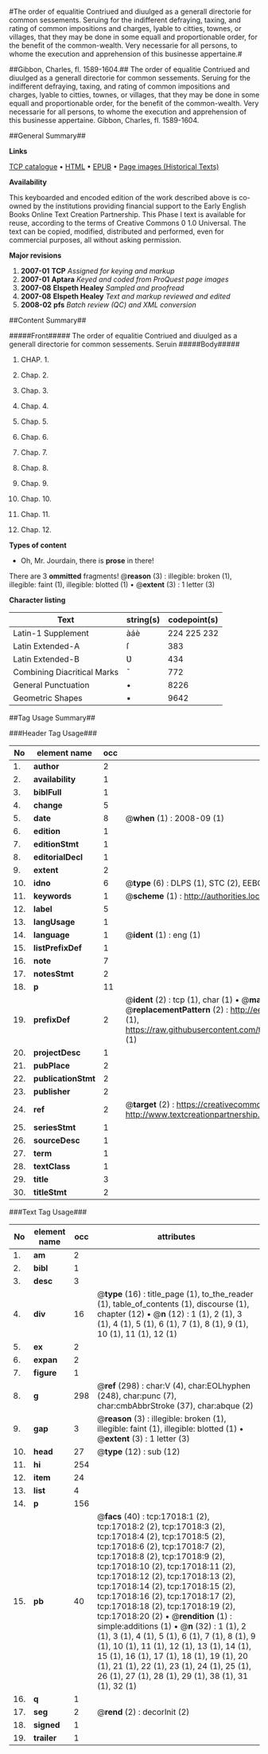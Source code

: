#The order of equalitie Contriued and diuulged as a generall directorie for common sessements. Seruing for the indifferent defraying, taxing, and rating of common impositions and charges, lyable to citties, townes, or villages, that they may be done in some equall and proportionable order, for the benefit of the common-wealth. Very necessarie for all persons, to whome the execution and apprehension of this businesse appertaine.#

##Gibbon, Charles, fl. 1589-1604.##
The order of equalitie Contriued and diuulged as a generall directorie for common sessements. Seruing for the indifferent defraying, taxing, and rating of common impositions and charges, lyable to citties, townes, or villages, that they may be done in some equall and proportionable order, for the benefit of the common-wealth. Very necessarie for all persons, to whome the execution and apprehension of this businesse appertaine.
Gibbon, Charles, fl. 1589-1604.

##General Summary##

**Links**

[TCP catalogue](http://www.ota.ox.ac.uk/tcp/)  • 
[HTML](http://tei.it.ox.ac.uk/tcp/Texts-HTML/free/A01/A01679.html)  • 
[EPUB](http://tei.it.ox.ac.uk/tcp/Texts-EPUB/free/A01/A01679.epub) • 
[Page images (Historical Texts)](https://data.historicaltexts.jisc.ac.uk/view?pubId=eebo-99851727e&pageId=eebo-99851727e-17018-1)

**Availability**

This keyboarded and encoded edition of the
	       work described above is co-owned by the institutions
	       providing financial support to the Early English Books
	       Online Text Creation Partnership. This Phase I text is
	       available for reuse, according to the terms of Creative
	       Commons 0 1.0 Universal. The text can be copied,
	       modified, distributed and performed, even for
	       commercial purposes, all without asking permission.

**Major revisions**

1. __2007-01__ __TCP__ *Assigned for keying and markup*
1. __2007-01__ __Aptara__ *Keyed and coded from ProQuest page images*
1. __2007-08__ __Elspeth Healey__ *Sampled and proofread*
1. __2007-08__ __Elspeth Healey__ *Text and markup reviewed and edited*
1. __2008-02__ __pfs__ *Batch review (QC) and XML conversion*

##Content Summary##

#####Front#####
The order of equalitie Contriued and diuulged as a generall directorie for common sessements. Seruin
#####Body#####

1. CHAP. 1.

1. Chap. 2.

1. Chap. 3.

1. Chap. 4.

1. Chap. 5.

1. Chap. 6.

1. Chap. 7.

1. Chap. 8.

1. Chap. 9.

1. Chap. 10.

1. Chap. 11.

1. Chap. 12.

**Types of content**

  * Oh, Mr. Jourdain, there is **prose** in there!

There are 3 **ommitted** fragments! 
 @__reason__ (3) : illegible: broken (1), illegible: faint (1), illegible: blotted (1)  •  @__extent__ (3) : 1 letter (3)

**Character listing**


|Text|string(s)|codepoint(s)|
|---|---|---|
|Latin-1 Supplement|àáè|224 225 232|
|Latin Extended-A|ſ|383|
|Latin Extended-B|Ʋ|434|
|Combining             Diacritical Marks|̄|772|
|General Punctuation|•|8226|
|Geometric Shapes|▪|9642|

##Tag Usage Summary##

###Header Tag Usage###

|No|element name|occ|attributes|
|---|---|---|---|
|1.|__author__|2||
|2.|__availability__|1||
|3.|__biblFull__|1||
|4.|__change__|5||
|5.|__date__|8| @__when__ (1) : 2008-09 (1)|
|6.|__edition__|1||
|7.|__editionStmt__|1||
|8.|__editorialDecl__|1||
|9.|__extent__|2||
|10.|__idno__|6| @__type__ (6) : DLPS (1), STC (2), EEBO-CITATION (1), PROQUEST (1), VID (1)|
|11.|__keywords__|1| @__scheme__ (1) : http://authorities.loc.gov/ (1)|
|12.|__label__|5||
|13.|__langUsage__|1||
|14.|__language__|1| @__ident__ (1) : eng (1)|
|15.|__listPrefixDef__|1||
|16.|__note__|7||
|17.|__notesStmt__|2||
|18.|__p__|11||
|19.|__prefixDef__|2| @__ident__ (2) : tcp (1), char (1)  •  @__matchPattern__ (2) : ([0-9\-]+):([0-9IVX]+) (1), (.+) (1)  •  @__replacementPattern__ (2) : http://eebo.chadwyck.com/downloadtiff?vid=$1&page=$2 (1), https://raw.githubusercontent.com/textcreationpartnership/Texts/master/tcpchars.xml#$1 (1)|
|20.|__projectDesc__|1||
|21.|__pubPlace__|2||
|22.|__publicationStmt__|2||
|23.|__publisher__|2||
|24.|__ref__|2| @__target__ (2) : https://creativecommons.org/publicdomain/zero/1.0/ (1), http://www.textcreationpartnership.org/docs/. (1)|
|25.|__seriesStmt__|1||
|26.|__sourceDesc__|1||
|27.|__term__|1||
|28.|__textClass__|1||
|29.|__title__|3||
|30.|__titleStmt__|2||


###Text Tag Usage###

|No|element name|occ|attributes|
|---|---|---|---|
|1.|__am__|2||
|2.|__bibl__|1||
|3.|__desc__|3||
|4.|__div__|16| @__type__ (16) : title_page (1), to_the_reader (1), table_of_contents (1), discourse (1), chapter (12)  •  @__n__ (12) : 1 (1), 2 (1), 3 (1), 4 (1), 5 (1), 6 (1), 7 (1), 8 (1), 9 (1), 10 (1), 11 (1), 12 (1)|
|5.|__ex__|2||
|6.|__expan__|2||
|7.|__figure__|1||
|8.|__g__|298| @__ref__ (298) : char:V (4), char:EOLhyphen (248), char:punc (7), char:cmbAbbrStroke (37), char:abque (2)|
|9.|__gap__|3| @__reason__ (3) : illegible: broken (1), illegible: faint (1), illegible: blotted (1)  •  @__extent__ (3) : 1 letter (3)|
|10.|__head__|27| @__type__ (12) : sub (12)|
|11.|__hi__|254||
|12.|__item__|24||
|13.|__list__|4||
|14.|__p__|156||
|15.|__pb__|40| @__facs__ (40) : tcp:17018:1 (2), tcp:17018:2 (2), tcp:17018:3 (2), tcp:17018:4 (2), tcp:17018:5 (2), tcp:17018:6 (2), tcp:17018:7 (2), tcp:17018:8 (2), tcp:17018:9 (2), tcp:17018:10 (2), tcp:17018:11 (2), tcp:17018:12 (2), tcp:17018:13 (2), tcp:17018:14 (2), tcp:17018:15 (2), tcp:17018:16 (2), tcp:17018:17 (2), tcp:17018:18 (2), tcp:17018:19 (2), tcp:17018:20 (2)  •  @__rendition__ (1) : simple:additions (1)  •  @__n__ (32) : 1 (1), 2 (1), 3 (1), 4 (1), 5 (1), 6 (1), 7 (1), 8 (1), 9 (1), 10 (1), 11 (1), 12 (1), 13 (1), 14 (1), 15 (1), 16 (1), 17 (1), 18 (1), 19 (1), 20 (1), 21 (1), 22 (1), 23 (1), 24 (1), 25 (1), 26 (1), 27 (1), 28 (1), 29 (1), 38 (1), 31 (1), 32 (1)|
|16.|__q__|1||
|17.|__seg__|2| @__rend__ (2) : decorInit (2)|
|18.|__signed__|1||
|19.|__trailer__|1||
